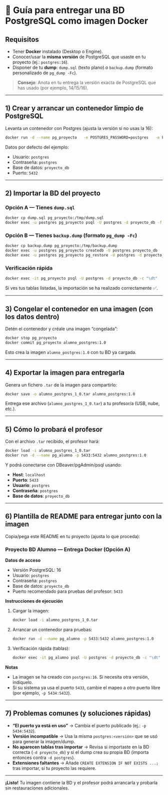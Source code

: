 # 📘 Guía para entregar una BD PostgreSQL como imagen Docker

## Requisitos
- Tener **Docker** instalado (Desktop o Engine).
- Conocer/usar la **misma versión** de PostgreSQL que usaste en tu proyecto (ej.: `postgres:16`).
- Disponer de tu **dump**: `dump.sql` (texto plano) o `backup.dump` (formato personalizado de `pg_dump -Fc`).

> **Consejo**: Anota en tu entrega la versión exacta de PostgreSQL que has usado (por ejemplo, 14/15/16).

---

## 1) Crear y arrancar un contenedor limpio de PostgreSQL
Levanta un contenedor con Postgres (ajusta la versión si no usas la 16):
```bash
docker run -d --name pg_proyecto   -e POSTGRES_PASSWORD=postgres   -e POSTGRES_DB=proyecto_db   -p 5432:5432   postgres:16
```
Datos por defecto del ejemplo:
- Usuario: `postgres`
- Contraseña: `postgres`
- Base de datos: `proyecto_db`
- Puerto: `5432`

---

## 2) Importar la BD del proyecto

### Opción A — Tienes `dump.sql`
```bash
docker cp dump.sql pg_proyecto:/tmp/dump.sql
docker exec -u postgres pg_proyecto psql -U postgres -d proyecto_db -f /tmp/dump.sql
```

### Opción B — Tienes `backup.dump` (formato `pg_dump -Fc`)
```bash
docker cp backup.dump pg_proyecto:/tmp/backup.dump
docker exec -u postgres pg_proyecto createdb -U postgres proyecto_db
docker exec -u postgres pg_proyecto pg_restore -U postgres -d proyecto_db -1 /tmp/backup.dump
```

### Verificación rápida
```bash
docker exec -it pg_proyecto psql -U postgres -d proyecto_db -c "\dt"
```
Si ves tus tablas listadas, la importación se ha realizado correctamente ✅.

---

## 3) Congelar el contenedor en una **imagen** (con los datos dentro)
Detén el contenedor y créale una imagen “congelada”:
```bash
docker stop pg_proyecto
docker commit pg_proyecto alumno_postgres:1.0
```
Esto crea la imagen `alumno_postgres:1.0` con tu BD ya cargada.

---

## 4) Exportar la imagen para entregarla
Genera un fichero `.tar` de la imagen para compartirlo:
```bash
docker save -o alumno_postgres_1_0.tar alumno_postgres:1.0
```
Entrega ese archivo (`alumno_postgres_1_0.tar`) a tu profesor/a (USB, nube, etc.).

---

## 5) Cómo lo probará el profesor
Con el archivo `.tar` recibido, el profesor hará:
```bash
docker load -i alumno_postgres_1_0.tar
docker run -d --name pg_alumno -p 5433:5432 alumno_postgres:1.0
```
Y podrá conectarse con DBeaver/pgAdmin/psql usando:
- **Host**: `localhost`
- **Puerto**: `5433`
- **Usuario**: `postgres`
- **Contraseña**: `postgres`
- **Base de datos**: `proyecto_db`

---

## 6) Plantilla de README para entregar junto con la imagen
Copia/pega este README en tu proyecto (ajusta lo que proceda):

### Proyecto BD Alumno — Entrega Docker (Opción A)

**Datos de acceso**
- Versión PostgreSQL: 16
- Usuario: `postgres`
- Contraseña: `postgres`
- Base de datos: `proyecto_db`
- Puerto recomendado para pruebas del profesor: `5433`

**Instrucciones de ejecución**
1. Cargar la imagen:
   ```bash
   docker load -i alumno_postgres_1_0.tar
   ```

2. Arrancar un contenedor para pruebas:
   ```bash
   docker run -d --name pg_alumno -p 5433:5432 alumno_postgres:1.0
   ```

3. Verificación rápida (tablas):
   ```bash
   docker exec -it pg_alumno psql -U postgres -d proyecto_db -c "\dt"
   ```

**Notas**
- La imagen se ha creado con `postgres:16`. Si necesita otra versión, indíquelo.
- Si su sistema ya usa el puerto `5433`, cambie el mapeo a otro puerto libre (por ejemplo, `-p 5434:5432`).

---

## 7) Problemas comunes (y soluciones rápidas)
- **“El puerto ya está en uso”** → Cambia el puerto publicado (ej.: `-p 5434:5432`).  
- **Versión incompatible** → Usa la misma `postgres:<versión>` que se usó para generar la imagen/dump.  
- **No aparecen tablas tras importar** → Revisa si importaste en la BD correcta (`-d proyecto_db`) y si el dump crea su propia BD (importa entonces contra `-d postgres`).  
- **Extensiones faltantes** → Añade `CREATE EXTENSION IF NOT EXISTS ...;` tras importar, si tu proyecto las requiere.

---

**¡Listo!** Tu imagen contiene la BD y el profesor podrá arrancarla y probarla sin restauraciones adicionales.
